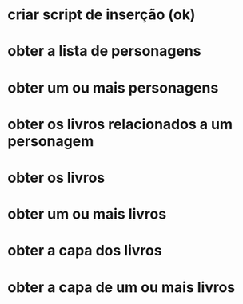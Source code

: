 # criar script de inserção (ok)

# obter a lista de personagens 
# obter um ou mais personagens
# obter os livros relacionados a um personagem

# obter os livros 
# obter um ou mais livros
# obter a capa dos livros
# obter a capa de um ou mais livros